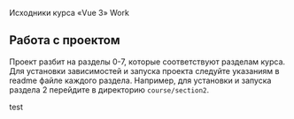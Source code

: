 Исходники курса «Vue 3» Work

## Работа с проектом

Проект разбит на разделы 0-7, которые соответствуют разделам курса.
Для установки зависимостей и запуска проекта следуйте указаниям в readme файле каждого раздела.
Например, для установки и запуска раздела 2 перейдите в директорию `course/section2`.

test
